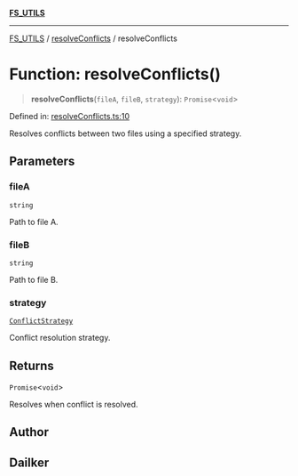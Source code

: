 [**FS_UTILS**](../../README.md)

***

[FS_UTILS](../../README.md) / [resolveConflicts](../README.md) / resolveConflicts

# Function: resolveConflicts()

> **resolveConflicts**(`fileA`, `fileB`, `strategy`): `Promise`\<`void`\>

Defined in: [resolveConflicts.ts:10](https://github.com/dailker/everyutil/blob/26e2bb73429918cf0d08899e9efd90b82a42c92e/src/fs/resolveConflicts.ts#L10)

Resolves conflicts between two files using a specified strategy.

## Parameters

### fileA

`string`

Path to file A.

### fileB

`string`

Path to file B.

### strategy

[`ConflictStrategy`](../../ConflictStrategy/type-aliases/ConflictStrategy.md)

Conflict resolution strategy.

## Returns

`Promise`\<`void`\>

Resolves when conflict is resolved.

## Author

## Dailker

